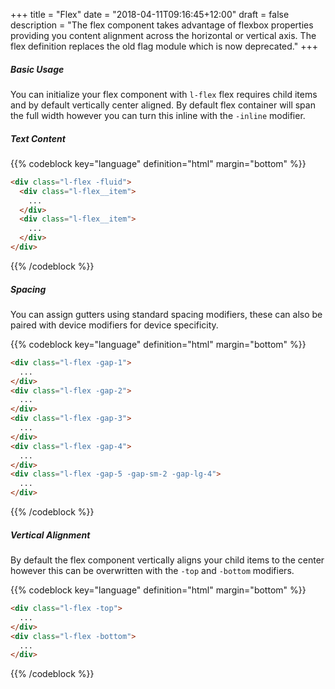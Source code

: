 +++
title = "Flex"
date = "2018-04-11T09:16:45+12:00"
draft = false
description = "The flex component takes advantage of flexbox properties providing you content alignment across the horizontal or vertical axis. The flex definition replaces the old flag module which is now deprecated."
+++

##### Basic Usage

You can initialize your flex component with `l-flex` flex requires child items and by default vertically center aligned. By default flex container will span the full width however you can turn this inline with the `-inline` modifier.

<div class="u-fill-shade-light u-pad-tight margin-bottom:2">
  <div class="l-flex -gap-2 -inline">
    <div class="l-flex__item">
      <span class="s-thumb -round u-fill-brand"></span>
    </div>
    <div class="l-flex__item">
      <h5 class="font -medium">Text Content</h5>
    </div>
  </div>
</div>

{{% codeblock key="language" definition="html" margin="bottom" %}}
```html
<div class="l-flex -fluid">
  <div class="l-flex__item">
    ...
  </div>
  <div class="l-flex__item">
    ...
  </div>
</div>
```
{{% /codeblock %}}

##### Spacing

You can assign gutters using standard spacing modifiers, these can also be paired with device modifiers for device specificity.

<div class="l-flex -gap-1 margin-bottom:2">
  <div class="l-flex__item">
    <span class="s-thumb -round u-fill-brand"></span>
  </div>
  <div class="l-flex__item">
    <span class="s-thumb -size-2 -sharp u-fill-accent"></span>
  </div>
</div>

<div class="l-flex -gap-2 margin-bottom:2">
  <div class="l-flex__item">
    <span class="s-thumb -round u-fill-brand"></span>
  </div>
  <div class="l-flex__item">
    <span class="s-thumb -size-2 -sharp u-fill-accent"></span>
  </div>
</div>

<div class="l-flex -gap-3 margin-bottom:2">
  <div class="l-flex__item">
    <span class="s-thumb -round u-fill-brand"></span>
  </div>
  <div class="l-flex__item">
    <span class="s-thumb -size-2 -sharp u-fill-accent"></span>
  </div>
</div>

<div class="l-flex -gap-4 margin-bottom:2">
  <div class="l-flex__item">
    <span class="s-thumb -round u-fill-brand"></span>
  </div>
  <div class="l-flex__item">
    <span class="s-thumb -size-2 -sharp u-fill-accent"></span>
  </div>
</div>

<div class="l-flex -gap-5 margin-bottom:2">
  <div class="l-flex__item">
    <span class="s-thumb -round u-fill-brand"></span>
  </div>
  <div class="l-flex__item">
    <span class="s-thumb -size-2 -sharp u-fill-accent"></span>
  </div>
</div>

{{% codeblock key="language" definition="html" margin="bottom" %}}
```html
<div class="l-flex -gap-1">
  ...
</div>
<div class="l-flex -gap-2">
  ...
</div>
<div class="l-flex -gap-3">
  ...
</div>
<div class="l-flex -gap-4">
  ...
</div>
<div class="l-flex -gap-5 -gap-sm-2 -gap-lg-4">
  ...
</div>
```
{{% /codeblock %}}


##### Vertical Alignment

By default the flex component vertically aligns your child items to the center however this can be overwritten with the `-top` and `-bottom` modifiers.

{{% codeblock key="language" definition="html" margin="bottom" %}}
```html
<div class="l-flex -top">
  ...
</div>
<div class="l-flex -bottom">
  ...
</div>
```
{{% /codeblock %}}
